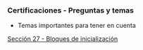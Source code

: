 ### Certificaciones - Preguntas y temas
- Temas importantes para tener en cuenta

[Sección 27 - Bloques de inicialización]()